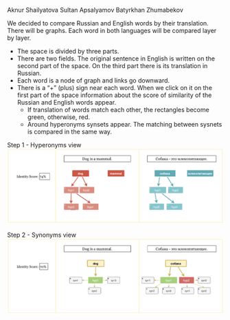 Aknur Shailyatova
Sultan Apsalyamov
Batyrkhan Zhumabekov

We decided to compare Russian and English words by their translation. There will be graphs. Each word in both languages will be compared layer by layer.

  + The space is divided by three parts.
  + There are two fields. The original sentence in English is written on the second part of the space. On the third part there is its translation in Russian.
  + Each word is a node of graph and links go downward.
  + There is a “+” (plus) sign near each word. When we click on it on the first part of the space information about the score of similarity of the Russian and English words appear.
    - If translation of words match each other, the rectangles become green, otherwise, red.
    - Around hyperonyms synsets appear. The matching between sysnets is compared in the same way.

Step 1 - Hyperonyms view
![Step 1 - Hyperonyms view](Aknur_Sultan_Batyrkhan_Step1.png "Aknur_Sultan_Batyrkhan_Step1.png")

Step 2 - Synonyms view
![Step 2 - Synonyms view](Aknur_Sultan_Batyrkhan_Step2.png "Aknur_Sultan_Batyrkhan_Step2.png")
